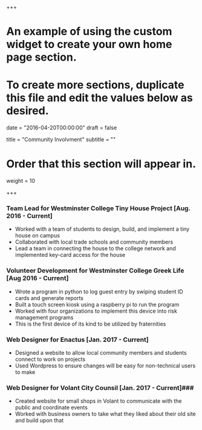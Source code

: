 +++
# An example of using the custom widget to create your own home page section.
# To create more sections, duplicate this file and edit the values below as desired.

date = "2016-04-20T00:00:00"
draft = false

title = "Community Involvment"
subtitle = ""

# Order that this section will appear in.
weight = 10

+++

### Team Lead for Westminster College Tiny House Project [Aug. 2016 - Current] ###
* Worked with a team of students to design, build, and implement a tiny house on campus
* Collaborated with local trade schools and community members
* Lead a team in connecting the house to the college network and implemented key-card access for the house
### Volunteer Development for Westminster College Greek Life  [Aug 2016 - Current] ###
* Wrote a program in python to log guest entry by swiping student ID cards and generate reports
* Built a touch screen kiosk using a raspberry pi to run the program
* Worked with four organizations to implement this device into risk management programs
* This is the first device of its kind to be utilized by fraternities
### Web Designer for Enactus [Jan. 2017 - Current] ###
* Designed a website to allow local community members and students connect to work on projects
* Used Wordpress to ensure changes will be easy for non-technical users to make
### Web Designer for Volant City Counsil [Jan. 2017 - Current]###
* Created website for small shops in Volant to communicate with the public and coordinate events
* Worked with business owners to take what they liked about their old site and build upon that

